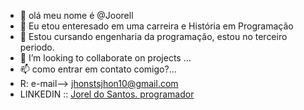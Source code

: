 - 👋 olá meu nome é @Joorell
- 👀 Eu etou enteresado em uma carreira e História em Programação
- 🌱 Estou cursando engenharia da programação, estou no terceiro periodo.
- 💞️ I’m looking to collaborate on projects  ...
- 📫 como entrar em contato comigo?...
-  R: e-mail--> jhonstsjhon10@gmail.com
-  LINKEDIN   ::  [Jorel do Santos. programador](https://www.linkedin.com/in/jorel-dos-santos-87258330a/)

<!---
Joorell/Joorell is a ✨ special ✨ repository because its `README.md` (this file) appears on your GitHub profile.
You can click the Preview link to take a look at your changes.
--->
